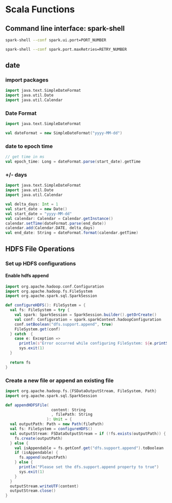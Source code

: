 # Scala Functions
## Command line interface: spark-shell
```bash
spark-shell --conf spark.ui.port=PORT_NUMBER

spark-shell --conf spark.port.maxRetries=RETRY_NUMBER
```
## date
### import packages
```scala
import java.text.SimpleDateFormat
import java.util.Date
import java.util.Calendar
```

### Date Format
```scala
import java.text.SimpleDateFormat

val dateFormat = new SimpleDateFormat("yyyy-MM-dd")
```

### date to epoch time
```scala
// get time in ms
val epoch_time: Long = dateFormat.parse(start_date).getTime
```

### +/- days
```scala
import java.text.SimpleDateFormat
import java.util.Date
import java.util.Calendar

val delta_days: Int = 1
val start_date = new Date()
val start_date = "yyyy-MM-dd"
val calendar: Calendar = Calendar.getInstance()
calendar.setTime(dateFormat.parse(end_date))
calendar.add(Calendar.DATE, delta_days)
val end_date: String = dateFormat.format(calendar.getTime)
```

## HDFS File Operations
### Set up HDFS configurations
#### Enable hdfs append
```scala
import org.apache.hadoop.conf.Configuration
import org.apache.hadoop.fs.FileSystem
import org.apache.spark.sql.SparkSession

def configureHDFS(): FileSystem = {
  val fs: FileSystem = try {
    val spark: SparkSession = SparkSession.builder().getOrCreate()
    val conf: Configuration = spark.sparkContext.hadoopConfiguration
    conf.setBoolean("dfs.support.append", true)
    FileSystem.get(conf)
  } catch  {
    case e: Exception =>
      println(s"Error occurred while configuring FileSystem: ${e.printStackTrace()}")
      sys.exit(1)
  }
  
  return fs
}
```

### Create a new file or append an existing file
```scala
import org.apache.hadoop.fs.{FSDataOutputStream, FileSystem, Path}
import org.apache.spark.sql.SparkSession

def appendHDFSFile(
                    content: String
                    , filePath: String
                  ): Unit = {
  val outputPath: Path = new Path(filePath)
  val fs: FileSystem = configureHDFS()
  val outputStream: FSDataOutputStream = if (!fs.exists(outputPath)) {
    fs.create(outputPath)
  } else {
    val isAppendable = fs.getConf.get("dfs.support.append").toBoolean
    if (isAppendable) {
      fs.append(outputPath)
    } else {
      println("Please set the dfs.support.append property to true")
      sys.exit(1)
    }
  }
  outputStream.writeUTF(content)
  outputStream.close()
}
```
